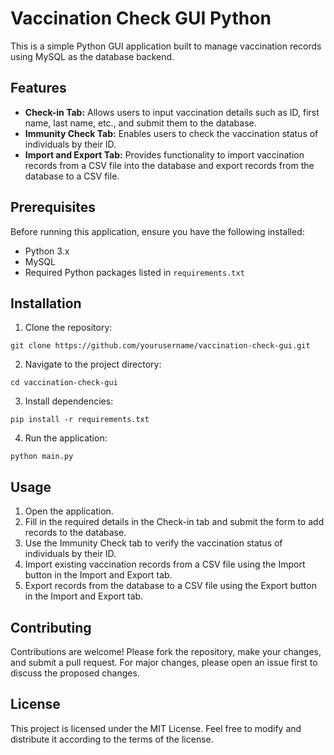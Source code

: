 <!DOCTYPE html>
<html>

<body>
  <h1>Vaccination Check GUI Python</h1>
  <p>This is a simple Python GUI application built to manage vaccination records using MySQL as the database backend.</p>
  
 <h2>Features</h2>
    <ul>
        <li><strong>Check-in Tab:</strong> Allows users to input vaccination details such as ID, first name, last name, etc., and submit them to the database.</li>
        <li><strong>Immunity Check Tab:</strong> Enables users to check the vaccination status of individuals by their ID.</li>
        <li><strong>Import and Export Tab:</strong> Provides functionality to import vaccination records from a CSV file into the database and export records from the database to a CSV file.</li>
    </ul>
  
  <h2>Prerequisites</h2>
    <p>Before running this application, ensure you have the following installed:</p>
    <ul>
        <li>Python 3.x</li>
        <li>MySQL</li>
        <li>Required Python packages listed in <code>requirements.txt</code></li>
    </ul>
    <h2>Installation</h2>
    <ol>
        <li>Clone the repository:</li>
    </ol>
    <pre><code>git clone https://github.com/yourusername/vaccination-check-gui.git</code></pre>
    <ol start="2">
        <li>Navigate to the project directory:</li>
    </ol>
    <pre><code>cd vaccination-check-gui</code></pre>
    <ol start="3">
        <li>Install dependencies:</li>
    </ol>
    <pre><code>pip install -r requirements.txt</code></pre>
    <ol start="4">
        <li>Run the application:</li>
    </ol>
    <pre><code>python main.py</code></pre>
    <h2>Usage</h2>
    <ol>
        <li>Open the application.</li>
        <li>Fill in the required details in the Check-in tab and submit the form to add records to the database.</li>
        <li>Use the Immunity Check tab to verify the vaccination status of individuals by their ID.</li>
        <li>Import existing vaccination records from a CSV file using the Import button in the Import and Export tab.</li>
        <li>Export records from the database to a CSV file using the Export button in the Import and Export tab.</li>
    </ol>
    <h2>Contributing</h2>
    <p>Contributions are welcome! Please fork the repository, make your changes, and submit a pull request. For major changes, please open an issue first to discuss the proposed changes.</p>
    <h2>License</h2>
     <p>This project is licensed under the MIT License. Feel free to modify and distribute it according to the terms of the license.</p>

    
</body>



</html>
